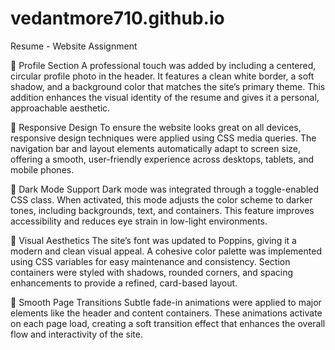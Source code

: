 # vedantmore710.github.io
Resume - Website Assignment

🔹 Profile Section
A professional touch was added by including a centered, circular profile photo in the header. It features a clean white border, a soft shadow, and a background color that matches the site’s primary theme. This addition enhances the visual identity of the resume and gives it a personal, approachable aesthetic.

🔹 Responsive Design
To ensure the website looks great on all devices, responsive design techniques were applied using CSS media queries. The navigation bar and layout elements automatically adapt to screen size, offering a smooth, user-friendly experience across desktops, tablets, and mobile phones.

🔹 Dark Mode Support
Dark mode was integrated through a toggle-enabled CSS class. When activated, this mode adjusts the color scheme to darker tones, including backgrounds, text, and containers. This feature improves accessibility and reduces eye strain in low-light environments.

🔹 Visual Aesthetics
The site’s font was updated to Poppins, giving it a modern and clean visual appeal. A cohesive color palette was implemented using CSS variables for easy maintenance and consistency. Section containers were styled with shadows, rounded corners, and spacing enhancements to provide a refined, card-based layout.

🔹 Smooth Page Transitions
Subtle fade-in animations were applied to major elements like the header and content containers. These animations activate on each page load, creating a soft transition effect that enhances the overall flow and interactivity of the site.

